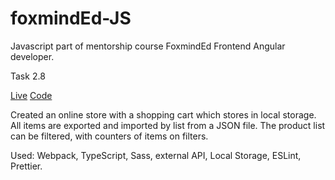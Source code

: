 # foxmindEd-JS

Javascript part of mentorship course FoxmindEd Frontend Angular developer. 

Task 2.8 

[Live](https://olimpiuus.github.io/foxmindEd-JS/task_2.8/dist/)
[Code](https://github.com/olimpiuus/foxmindEd-JS/tree/task_2.8)

Created an online store with a shopping cart which stores in local storage. All items are exported and imported by list from a JSON file. The product list can be filtered, with counters of items on filters.

Used: Webpack, TypeScript, Sass, external API, Local Storage, ESLint, Prettier.
